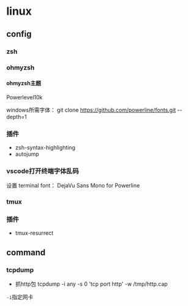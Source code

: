 # linux

## config 

### zsh

### ohmyzsh

#### ohmyzsh主题

Powerlevel10k

windows所需字体： git clone https://github.com/powerline/fonts.git --depth=1

### 插件

* zsh-syntax-highlighting
* autojump

### vscode打开终端字体乱码

设置 terminal font： DejaVu Sans Mono for Powerline

### tmux

### 插件

* tmux-resurrect

## command

### tcpdump

* 抓http包 tcpdump -i any -s 0 'tcp port http' -w /tmp/http.cap

`-i`指定网卡
